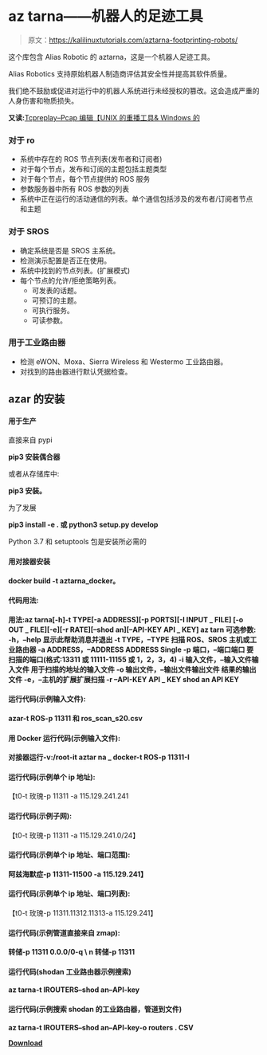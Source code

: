 # az tarna——机器人的足迹工具

> 原文：<https://kalilinuxtutorials.com/aztarna-footprinting-robots/>

这个库包含 Alias Robotic 的 aztarna，这是一个机器人足迹工具。

Alias Robotics 支持原始机器人制造商评估其安全性并提高其软件质量。

我们绝不鼓励或促进对运行中的机器人系统进行未经授权的篡改。这会造成严重的人身伤害和物质损失。

**又读:**[Tcpreplay–Pcap 编辑【UNIX 的重播工具& Windows 的](https://kalilinuxtutorials.com/tcpreplay-unix-windows/)

### **对于 ro**

*   系统中存在的 ROS 节点列表(发布者和订阅者)
*   对于每个节点，发布和订阅的主题包括主题类型
*   对于每个节点，每个节点提供的 ROS 服务
*   参数服务器中所有 ROS 参数的列表
*   系统中正在运行的活动通信的列表。单个通信包括涉及的发布者/订阅者节点和主题

### **对于 SROS**

*   确定系统是否是 SROS 主系统。
*   检测演示配置是否正在使用。
*   系统中找到的节点列表。(扩展模式)
*   每个节点的允许/拒绝策略列表。
    *   可发表的话题。
    *   可预订的主题。
    *   可执行服务。
    *   可读参数。

### **用于工业路由器**

*   检测 eWON、Moxa、Sierra Wireless 和 Westermo 工业路由器。
*   对找到的路由器进行默认凭据检查。

## **azar 的安装**

#### **用于生产**

直接来自 pypi

**pip3 安装偶合器**

或者从存储库中:

**pip3 安装。**

为了发展

**pip3 install -e .
或
python3 setup.py develop**

Python 3.7 和 setuptools 包是安装所必需的

#### **用对接器安装**

**docker build -t aztarna_docker。**

#### **代码用法:**

**用法:az tarna[-h]-t TYPE[-a ADDRESS][-p PORTS][-I INPUT _ FILE]
[-o OUT _ FILE][-e][-r RATE][–shod an][–API-KEY API _ KEY]
az tarn
可选参数:
-h，–help 显示此帮助消息并退出
-t TYPE，–TYPE 扫描 ROS、SROS
主机或工业路由器
-a ADDRESS，–ADDRESS ADDRESS
Single
-p 端口，–端口端口
要扫描的端口(格式:13311 或 11111-11155 或
1，2，3，4)
-i 输入文件，–输入文件输入文件
用于扫描的地址的输入文件
-o 输出文件，–输出文件输出文件
结果的输出文件
-e，–主机的扩展扩展扫描
-r
–API-KEY API _ KEY shod an API KEY**

#### **运行代码(示例输入文件):**

**azar-t ROS-p 11311 和 ros_scan_s20.csv**

#### **用 Docker 运行代码(示例输入文件):**

**对接器运行-v:/root-it aztar na _ docker-t ROS-p 11311-I**

#### **运行代码(示例单个 ip 地址):**

【t0-t 玫瑰-p 11311 -a 115.129.241.241

#### **运行代码(示例子网):**

【t0-t 玫瑰-p 11311 -a 115.129.241.0/24】

#### **运行代码(示例单个 ip 地址、端口范围):**

**阿兹海默症-p 11311-11500 -a 115.129.241】**

#### **运行代码(示例单个 ip 地址、端口列表):**

【t0-t 玫瑰-p 11311.11312.11313-a 115.129.241】

#### **运行代码(示例管道直接来自 zmap):**

**转储-p 11311 0.0.0/0-q \ n 转储-p 11311**

#### **运行代码(shodan 工业路由器示例搜索)**

**az tarna-t IROUTERS–shod an–API-key**

#### **运行代码(示例搜索 shodan 的工业路由器，管道到文件)**

**az tarna-t IROUTERS–shod an–API-key-o routers . CSV**

[**Download**](https://github.com/aliasrobotics/aztarna#for-production)